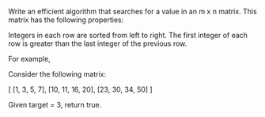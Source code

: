 Write an efficient algorithm that searches for a value in an m x n matrix. This matrix has the following properties:



Integers in each row are sorted from left to right.
The first integer of each row is greater than the last integer of the previous row.




For example,

Consider the following matrix:


[
  [1,   3,  5,  7],
  [10, 11, 16, 20],
  [23, 30, 34, 50]
]


Given target = 3, return true.
